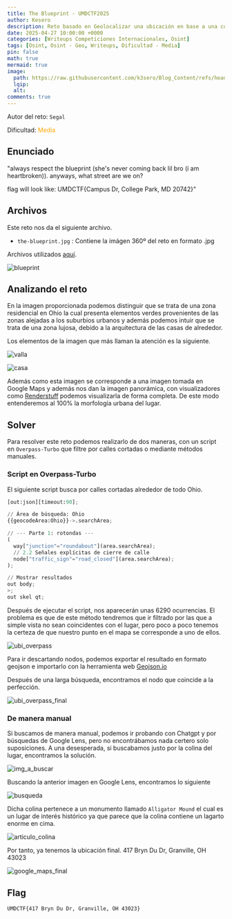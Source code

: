 ```yaml
---
title: The Blueprint - UMDCTF2025
author: Kesero
description: Reto basado en Geolocalizar una ubicación en base a una colina en Ohio.
date: 2025-04-27 10:00:00 +0000
categories: [Writeups Competiciones Internacionales, Osint]
tags: [Osint, Osint - Geo, Writeups, Dificultad - Media]
pin: false
math: true
mermaid: true
image:
  path: https://raw.githubusercontent.com/k3sero/Blog_Content/refs/heads/main/Competiciones_Internacionales_Writeups/2025/UMDCTF2025/Osint/The%20Blueprint/img/prompt.png
  lqip: 
  alt: 
comments: true
---
```

Autor del reto: `Segal`

Dificultad: <font color=orange>Media</font>

## Enunciado

"always respect the blueprint (she's never coming back lil bro (i am heartbroken)). anyways, what street are we on?

flag will look like: UMDCTF{Campus Dr, College Park, MD 20742}"

## Archivos

Este reto nos da el siguiente archivo.

- `the-blueprint.jpg` : Contiene la imágen 360º del reto en formato .jpg

Archivos utilizados [aquí](https://github.com/k3sero/Blog_Content/tree/main/Competiciones_Internacionales_Writeups/2025/UMDCTF2025/Osint/The%20Blueprint/img).

![blueprint](https://raw.githubusercontent.com/k3sero/Blog_Content/main/Competiciones_Internacionales_Writeups/2025/UMDCTF2025/Osint/The%20Blueprint/img/the-blueprint.jpg)

## Analizando el reto

En la imagen proporcionada podemos distinguir que se trata de una zona residencial en Ohio la cual presenta elementos verdes provenientes de las zonas alejadas a los suburbios urbanos y además podemos intuir que se trata de una zona lujosa, debido a la arquitectura de las casas de alrededor.

Los elementos de la imagen que más llaman la atención es la siguiente.

![valla](https://raw.githubusercontent.com/k3sero/Blog_Content/refs/heads/main/Competiciones_Internacionales_Writeups/2025/UMDCTF2025/Osint/The%20Blueprint/img/signal.png)

![casa](https://raw.githubusercontent.com/k3sero/Blog_Content/refs/heads/main/Competiciones_Internacionales_Writeups/2025/UMDCTF2025/Osint/The%20Blueprint/img/casa.png)

Además como esta imagen se corresponde a una imagen tomada en Google Maps y además nos dan la imagen panorámica, con visualizadores como [Renderstuff](https://renderstuff.com/tools/360-panorama-web-viewer/) podemos visualizarla de forma completa. De este modo entenderemos al 100% la morfología urbana del lugar.

## Solver

Para resolver este reto podemos realizarlo de dos maneras, con un script en `Overpass-Turbo` que filtre por calles cortadas o mediante métodos manuales.

### Script en Overpass-Turbo

El siguiente script busca por calles cortadas alrededor de todo Ohio.

```py
[out:json][timeout:90];

// Área de búsqueda: Ohio
{{geocodeArea:Ohio}}->.searchArea;

// --- Parte 1: rotondas ---
(
  way["junction"="roundabout"](area.searchArea);
  // 2.2 Señales explícitas de cierre de calle
  node["traffic_sign"="road_closed"](area.searchArea);
);

// Mostrar resultados
out body;
>;
out skel qt;
```

Después de ejecutar el script, nos aparecerán unas 6290 ocurrencias. El problema es que de este método tendremos que ir filtrado por las que a simple vista no sean coincidentes con el lugar, pero poco a poco tenemos la certeza de que nuestro punto en el mapa se corresponde a uno de ellos.

![ubi_overpass](https://raw.githubusercontent.com/k3sero/Blog_Content/refs/heads/main/Competiciones_Internacionales_Writeups/2025/UMDCTF2025/Osint/The%20Blueprint/img/overpass_turbo_photo.png)

Para ir descartando nodos, podemos exportar el resultado en formato geojson e importarlo con la herramienta web [Geojson.io](https://geojson.io/#map=2/0/20)

Después de una larga búsqueda, encontramos el nodo que coincide a la perfección.

![ubi_overpass_final](https://raw.githubusercontent.com/k3sero/Blog_Content/refs/heads/main/Competiciones_Internacionales_Writeups/2025/UMDCTF2025/Osint/The%20Blueprint/img/overpass%20ubi%20final.png)

### De manera manual

Si buscamos de manera manual, podemos ir probando con Chatgpt y por búsquedas de Google Lens, pero no encontrábamos nada certero solo suposiciones. A una desesperada, si buscabamos justo por la colina del lugar, encontramos la solución.

![img_a_buscar](https://raw.githubusercontent.com/k3sero/Blog_Content/refs/heads/main/Competiciones_Internacionales_Writeups/2025/UMDCTF2025/Osint/The%20Blueprint/img/Busq_final.png)

Buscando la anterior imagen en Google Lens, encontramos lo siguiente

![busqueda](https://raw.githubusercontent.com/k3sero/Blog_Content/refs/heads/main/Competiciones_Internacionales_Writeups/2025/UMDCTF2025/Osint/The%20Blueprint/img/busqueda.png)

Dicha colina pertenece a un monumento llamado `Alligator Mound` el cual es un lugar de interés histórico ya que parece que la colina contiene un lagarto enorme en cima.

![articulo_colina](https://raw.githubusercontent.com/k3sero/Blog_Content/refs/heads/main/Competiciones_Internacionales_Writeups/2025/UMDCTF2025/Osint/The%20Blueprint/img/post.png)

Por tanto, ya tenemos la ubicación final. 417 Bryn Du Dr, Granville, OH 43023

![google_maps_final](https://raw.githubusercontent.com/k3sero/Blog_Content/refs/heads/main/Competiciones_Internacionales_Writeups/2025/UMDCTF2025/Osint/The%20Blueprint/img/loc_final.png)

## Flag
`UMDCTF{417 Bryn Du Dr, Granville, OH 43023}`